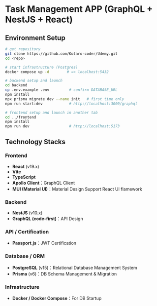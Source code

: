 # Task Management APP (GraphQL + NestJS + React)

## Environment Setup

```bash
# get repository
git clone https://github.com/Kotaro-coder/Udemy.git
cd <repo>

# start infrastructure (Postgres)
docker compose up -d        # => localhost:5432

# backend setup and launch
cd backend
cp .env.example .env         # confirm DATABASE_URL
npm install
npx prisma migrate dev --name init   # first time only
npm run start:dev            # http://localhost:3000/graphql

# frontend setup and launch in another tab
cd ../frontend
npm install
npm run dev                  # http://localhost:5173
```

##  Technology Stacks

### Frontend
- **React** (v19.x)
- **Vite**
- **TypeScript**
- **Apollo Client**：GraphQL Client
- **MUI (Material UI)**：Material Design Support React UI flamework

### Backend
- **NestJS** (v10.x)
- **GraphQL (code-first)**：API Design

### API / Certification
- **Passport.js**：JWT Certification

### Database / ORM
- **PostgreSQL** (v15)：Relational Database Management System
- **Prisma** (v6)：DB Schema Management & Migration

### Infrastructure
- **Docker / Docker Compose**：For DB Startup
